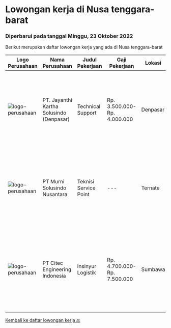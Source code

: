 
  # Lowongan kerja di Nusa tenggara-barat

  ### Diperbarui pada tanggal Minggu, 23 Oktober 2022

  Berikut merupakan daftar lowongan kerja yang ada di Nusa tenggara-barat

  |Logo Perusahaan | Nama Perusahaan | Judul Pekerjaan | Gaji Pekerjaan | Lokasi | Deskripsi | Tanggal diunggah | Pranala |
  | -------------- | --------------- | --------------- | --------- | --------- | -------------- | ------- | ----------- |
  |![logo-perusahaan](https://image-service-cdn.seek.com.au/3ac12665b5372c84ef4fd7270e02f2c5e3066d0c/ee4dce1061f3f616224767ad58cb2fc751b8d2dc)|PT. Jayanthi Kartha Solusindo (Denpasar)|Technical Support|Rp. 3.500.000-Rp. 4.000.000|Denpasar|Skills Needed : Network (Wired &amp; Wireless) Troubleshooting Job Description: Perform network troubleshooting fttx / ftth and make an improvement...|Jumat, 21 Oktober 2022|https://www.jobstreet.co.id/id/job/technical-support-4075808?token=0~294039e4-25e6-4b41-9228-74bf7bca218e&sectionRank=1&jobId=jobstreet-id-job-4075808|
|![logo-perusahaan](https://image-service-cdn.seek.com.au/8b9d71fb6ac98baedac4bbcffd1f107000b99cbc/ee4dce1061f3f616224767ad58cb2fc751b8d2dc)|PT Murni Solusindo Nusantara|Teknisi Service Point|---|Ternate|DESKRIPSI PEKERJAAN: Melakukan PM (Preventive Maintenance) dan CM (Corrective Maintenance) ke customer sesuai dengan SLA yang sudah ditetapkan....|Kamis, 20 Oktober 2022|https://www.jobstreet.co.id/id/job/teknisi-service-point-4075526?token=0~294039e4-25e6-4b41-9228-74bf7bca218e&sectionRank=2&jobId=jobstreet-id-job-4075526|
|![logo-perusahaan](https://image-service-cdn.seek.com.au/11734fe8de933fd37bfa0a4549820ec3bb465d79/ee4dce1061f3f616224767ad58cb2fc751b8d2dc)|PT Citec Engineering Indonesia|Insinyur Logistik|Rp. 4.700.000-Rp. 7.500.000|Sumbawa|Tugas &amp; Tanggung Jawab: Menentukan persyaratan untuk keperluan dukungan logistik, seperti jumlah staff yang diperlukan, detail fasilitas, rencana...|Minggu, 02 Oktober 2022|https://www.jobstreet.co.id/id/job/insinyur-logistik-4052124?token=0~294039e4-25e6-4b41-9228-74bf7bca218e&sectionRank=3&jobId=jobstreet-id-job-4052124|


  [Kembali ke daftar lowongan kerja 🔙](../README.md#daftar-lowongan-kerja)
  